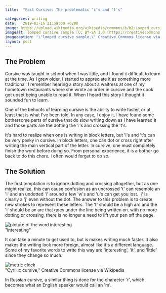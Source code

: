 ```yaml
---
title:  "Fast Cursive: The problematic 'i's and 't's"

categories: writing
date:   2019-03-16 21:59:00 +0200
image: https://upload.wikimedia.org/wikipedia/commons/b/b2/Looped_cursive_sample.jpg
imagealt: looped cursive sample [CC BY-SA 3.0 (https://creativecommons.org/licenses/by-sa/3.0)], from Wikimedia Commons
imagecaption: "\"looped cursive sample,\" Creative Commons license via Wikimedia"
layout: post
---
```

## The Problem

Cursive was taught in school when I was little, and I found it difficult to learn at the time. As I grew older, I started to appreciate it as something more traditional. I remember hearing a story about a waitress at one of my hometown restaurants where she wrote an order in cursive and the cook got upset being unable to read it. When I heard this story I thought it sounded fun to learn. 

One of the behoofs of learning cursive is the ability to write faster, or at least that is what I've been told. In any case, I enjoy it. I have found some bothersome parts of cursive that do slow writing down as I have learned it and those parts are the dotting the 'i's and crossing the 't's.

It's hard to realize when one is writing in block letters, but 'i's and 't's can be very pesky in cursive. In block letters, one can dot or cross right after writing the main vertical part of the letter. In cursive, one must completely finish the word before doing so. From personal experience, it is a bother go back to do this chore. I often would forget to do so. 

## The Solution

The first temptation is to ignore dotting and crossing altogether, but as one might realize, this can cause confusion as an uncrossed 't' can resemble an 'l' and an undotted 'i' around a few 'w's and 'u's can get you lost. 'j' is clearly a 'j' even without the dot. The answer to this problem is to create new strokes to represent these letters. The 't' should be a high arc and the 'i' should be an arc that goes under the line being written on. with no more dotting or crossing, there is no longer a need to lift your pen off the page.


<div class="sm-img-container">
  <img class="sm-img" src="../../../../assets/posts/2019-03-16-fast-cursive/newcursive.png" alt="picture of the word interesting">
  <div class="caption">"interesting"</div>
</div>  

It can take a minute to get used to, but is makes writing much faster. It also makes the writing look more foreign, almost like it's a different language. Some of my favorite words to write this way are 'interesting', 'it', and 'little' since they change so much.

<div class="sm-img-container">
  <img class="sm-img" src="https://upload.wikimedia.org/wikipedia/commons/7/71/Cyrillic_cursive.svg" alt="metric clock">
  <div class="caption">"Cyrillic cursive," Creative Commons license via Wikipedia</div>
</div>  

In Russian cursive, a similar thing is done for the character 'т', which becomes what an English speaker would call an 'm'.
